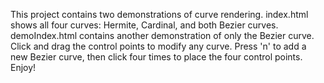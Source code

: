 This project contains two demonstrations of curve rendering. index.html shows all four curves: Hermite, Cardinal, and both Bezier curves. demoIndex.html contains another demonstration of only the Bezier curve. Click and drag the control points to modify any curve. Press 'n' to add a new Bezier curve, then click four times to place the four control points. Enjoy!
